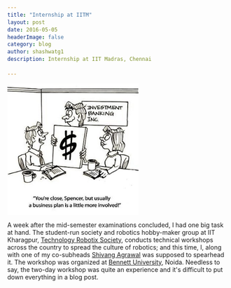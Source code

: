 ```yaml
---
title: "Internship at IITM"
layout: post
date: 2016-05-05 
headerImage: false
category: blog
author: shashwatg1
description: Internship at IIT Madras, Chennai

---
```

<img src="/assets/images/posts/interngs/businessplans.jpg" align="center" width="300" height="300">

A week after the mid-semester examinations concluded, I had one big task at hand. The  student-run society and robotics hobby-maker group at IIT Kharagpur, [Technology Robotix Society](http://robotix.in), conducts technical workshops across the country to spread the culture of robotics; and this time, I, along with one of my co-subheads [Shivang Agrawal](http://www.shivangagrawal.in/) was supposed to spearhead it. The workshop was organized at [Bennett University](http://www.bennett.edu.in/), Noida. Needless to say, the two-day workshop was quite an experience and it's difficult to put down everything in a blog post.
